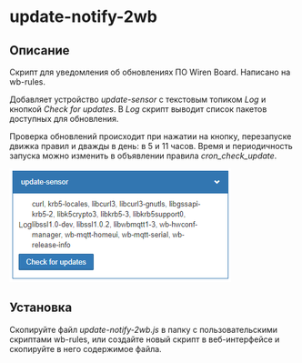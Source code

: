 # update-notify-2wb
## Описание

Скрипт для уведомления об обновлениях ПО Wiren Board. Написано на wb-rules.

Добавляет устройство *update-sensor* c текстовым топиком *Log* и кнопкой *Check for updates*. В *Log* скрипт выводит список пакетов доступных для обновления.

Проверка обновлений происходит при нажатии на кнопку, перезапуске движка правил и дважды в день: в 5 и 11 часов. Время и периодичность запуска можно изменить в объявлении правила _cron_check_update_.

![screen](./doc/screen.png)

## Установка

Скопируйте файл *update-notify-2wb.js* в папку с пользовательскими скриптами wb-rules, или создайте новый скрипт в веб-интерфейсе и скопируйте в него содержимое файла.
